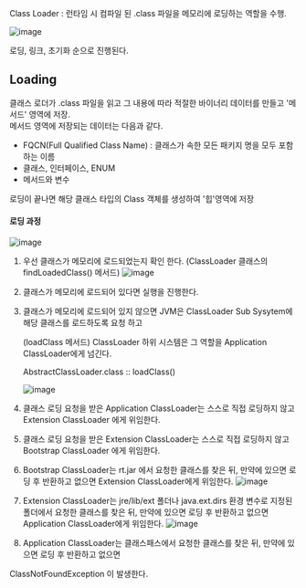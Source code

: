 Class Loader : 런타임 시 컴파일 된 .class 파일을 메모리에 로딩하는 역할을 수행.  


![image](https://user-images.githubusercontent.com/67637716/187332972-2f8bae66-8145-45c9-b18a-ec76a0bbaecc.png) 

로딩, 링크, 초기화 순으로 진행된다.  

## Loading
클래스 로더가 .class 파일을 읽고 그 내용에 따라 적절한 바이너리 데이터를 만들고 '메서드' 영역에 저장.  
메서드 영역에 저장되는 데이터는 다음과 같다.  
- FQCN(Full Qualified Class Name) : 클래스가 속한 모든 패키지 명을 모두 포함하는 이름
- 클래스, 인터페이스, ENUM
- 메서드와 변수

로딩이 끝나면 해당 클래스 타입의 Class 객체를 생성하여 '힙'영역에 저장

#### 로딩 과정
![image](https://user-images.githubusercontent.com/67637716/187333235-aa3b0246-68b8-42f7-ac8f-f2a32eb1c59c.png)  

1. 우선 클래스가 메모리에 로드되었는지 확인 한다. (ClassLoader 클래스의 findLoadedClass() 메서드)
![image](https://user-images.githubusercontent.com/67637716/187333577-e35ed295-3bc8-4684-987e-1b0f417f48f1.png)  


2. 클래스가 메모리에 로드되어 있다면 실행을 진행한다.

3. 클래스가 메모리에 로드되어 있지 않으면 JVM은 ClassLoader Sub Sysytem에 해당 클래스를 로드하도록 요청 하고

    (loadClass 메서드)  ClassLoader 하위 시스템은 그 역할을 Application ClassLoader에게 넘긴다.  
    
    
    AbstractClassLoader.class :: loadClass()  
    
    ![image](https://user-images.githubusercontent.com/67637716/187334068-f3a1f168-d496-46cd-a3f3-3bfd5ff266b3.png)  



4. 클래스 로딩 요청을 받은  Application ClassLoader는 스스로 직접 로딩하지 않고 Extension ClassLoader 에게 위임한다.

5. 클래스 로딩 요청을 받은 Extension ClassLoader는 스스로 직접 로딩하지 않고 Bootstrap ClassLoader 에게 위임한다.


6.  Bootstrap ClassLoader는  rt.jar 에서 요청한 클래스를 찾은 뒤, 만약에 있으면 로딩 후 반환하고 없으면 Extension ClassLoader에게 위임한다.
![image](https://user-images.githubusercontent.com/67637716/187346895-1fd3acfb-f047-4cdb-8950-0f3da1f3371c.png)  

7. Extension ClassLoader는 jre/lib/ext 폴더나 java.ext.dirs 환경 변수로 지정된 폴더에서 요청한 클래스를 찾은 뒤, 만약에 있으면 로딩 후 반환하고 없으면 Application ClassLoader에게 위임한다.
![image](https://user-images.githubusercontent.com/67637716/187346917-7e8baea1-4d94-40b3-914a-4d587a019875.png)  


8.  Application ClassLoader는 클래스패스에서 요청한 클래스를 찾은 뒤, 만약에 있으면 로딩 후 반환하고 없으면

ClassNotFoundException 이 발생한다. 
